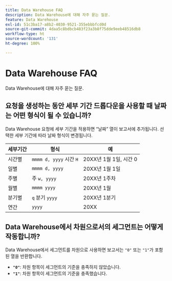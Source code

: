 ```yaml
---
title: Data Warehouse FAQ
description: Data Warehouse에 대해 자주 묻는 질문.
feature: Data Warehouse
exl-id: 51c3ba17-a8b2-4030-9521-355ebbbfcd0d
source-git-commit: 4daa5c8bdbcb483f23a3b8f75dde9eeb48516db8
workflow-type: ht
source-wordcount: '131'
ht-degree: 100%

---
```


# Data Warehouse FAQ

Data Warehouse에 대해 자주 묻는 질문.

## 요청을 생성하는 동안 세부 기간 드롭다운을 사용할 때 날짜는 어떤 형식이 될 수 있습니까?

Data Warehouse 요청에 세부 기간을 적용하면 “날짜” 열이 보고서에 추가됩니다. 선택한 세부 기간에 따라 날짜 형식이 변경됩니다.

| 세부기간 | 형식 | 예 |
| --- | --- | --- |
| 시간별 | `mmmm d, yyyy` 시간 `H` | 20XX년 1월 1일, 시간 0 |
| 일별 | `mmmm d, yyyy` | 20XX년 1월 1일 |
| 주별 | 주 `w, yyyy` | 20XX년 1주차 |
| 월별 | `mmmm yyyy` | 20XX년 1월 |
| 분기별 | `q` 분기 `yyyy` | 20XX년 1분기 |
| 연간 | `yyyy` | 20XX |

## Data Warehouse에서 차원으로서의 세그먼트는 어떻게 작동합니까?

Data Warehouse에서 세그먼트를 차원으로 사용하면 보고서는 `"0"` 또는 `"1"`가 포함된 열을 반환합니다.

* **`"0"`**: 차원 항목이 세그먼트의 기준을 충족하지 않았습니다.
* **`"1"`**: 차원 항목이 세그먼트의 기준을 충족했습니다.
